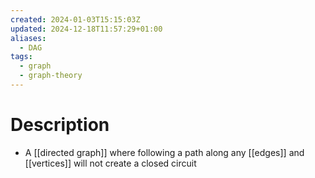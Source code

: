 ```yaml
---
created: 2024-01-03T15:15:03Z
updated: 2024-12-18T11:57:29+01:00
aliases:
  - DAG
tags:
  - graph
  - graph-theory
---
```

# Description
- A [[directed graph]] where following a path along any [[edges]] and [[vertices]] will not create a closed circuit